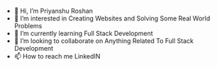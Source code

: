 - 👋 Hi, I’m Priyanshu Roshan
- 👀 I’m interested in Creating Websites and Solving Some Real World Problems
- 🌱 I’m currently learning Full Stack Development
- 💞️ I’m looking to collaborate on Anything Related To Full Stack Development
- 📫 How to reach me LinkedIN 

<!---
priyanshuroshan/priyanshuroshan is a ✨ special ✨ repository because its `README.md` (this file) appears on your GitHub profile.
You can click the Preview link to take a look at your changes.
--->
